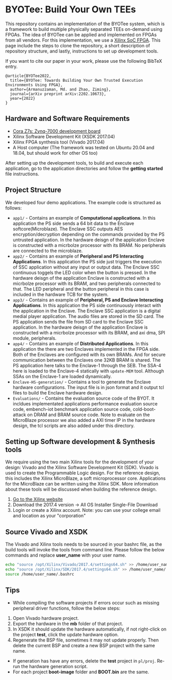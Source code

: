 # BYOTee: Build Your Own TEEs
This repository contains an implementation of the BYOTee system, which is a framework to build multiple physically separated TEEs on-demand using FPGAs. The idea of BYOTee can be applied and implemented on FPGAs from all vendors. For this implementation, we use a [Xilinx SoC FPGA](https://digilent.com/shop/cora-z7-zynq-7000-single-core-and-dual-core-options-for-arm-fpga-soc-development/). 
This page include the steps to clone the repository, a short description of repository structure, and lastly, instructions to set up development tools.

If you want to cite our paper in your work, please use the following BibTeX entry.

```
@article{BYOTee2022,
  title={BYOTee: Towards Building Your Own Trusted Execution Environments Using FPGA},
  author={Armanuzzaman, Md. and Zhao, Ziming},
  journal={arXiv preprint arXiv:2202.10673},
  year={2022}
}
```

## Hardware and Software Requirements

* [Cora Z7s: Zynq-7000 development board](https://digilent.com/shop/cora-z7-zynq-7000-single-core-and-dual-core-options-for-arm-fpga-soc-development/)
* Xilinx Software Development Kit (XSDK 2017.04)
* Xilinx FPGA synthesis tool (Vivado 2017.04)
* A Host computer (The framework was tested on Ubuntu 20.04 and 18.04, but should work for other OS too)


After setting up the development tools, to build and execute each application, go to the application directories and follow the **getting started** file instructions.

## Project Structure
We developed four demo applications. The example code is structured as follows:
* `app1/` - Contains an example of **Computational applications**. In this application the PS side sends a 64 bit data to the Enclave softcore(Microblaze). The Enclave SSC outputs AES encryption/decryption depending on the commands provided by the PS untrusted application.
In the hardware deisgn of the application Enclave is constructed with a micrbolze processor with its BRAM.
No peripherals are connected to the microblaze.
* `app2/` - Contains an example of **Peripheral and PS Interacting Applications**. In this application the PS side just triggers the execution of SSC application without any input or output data. The Enclave SSC continuous toggels the LED color when the button is pressed.
In the hardware deisgn of the application Enclave is constructed with a micrbolze processor with its BRAM, and two peripherals connected to that.
The LED peripheral and the button peripheral in this case is included in the hardware TCB for the system.
* `app3/` - Contains an example of **Peripheral, PS and Enclave Interacting Applications**. In this application the PS side continuously interact with the application in the Enclave. The Enclave SSC application is a digital medial player application.
The audio files are stored in the SD card. The PS application sends the file from SD card to the Enclave SSC application.
In the hardware deisgn of the application Enclave is constructed with a micrbolze processor with its BRAM, and axi dma, SPI module, peripherals.
* `app4/` - Contains an example of **Distributed Applications**. In this application the there are two Enclaves implemented in the FPGA side. Both of the Enclaves are configured with its own BRAMs. And for secure communication between the Enclaves one 32KB BRAM is shared.
The PS application here talks to the Enclave-1 through the SEB. The SSA-4 here is loaded to the Enclave-4 statically with `update-MEM` tool. Although SSAs on the Enclave-1 are loaded dynamically.
* `Enclave-HS-generation/` - Contains a tool to generate the Enclave hardware configurations. The input file is in json format and it output tcl files to build the Enclave hardware design.
* `Evaluations/` - Contains the evaluation source code of the BYOT. It incldues implementated applications performance evaluation source code, embench-iot benchmark application source code, cold-boot-attack on DRAM and BRAM source code. Note to evaluate on the MicroBlaze processor we also added a AXI timer IP in the hardware design, the tcl scripts are also added under this directory.

## Setting up Software development & Synthesis tools
We require using the two main Xilinx tools for the development of your
design: Vivado and the Xilinx Software Development Kit (SDK). Vivado is used to create the
Programmable Logic design. For the reference design, this includes the Xilinx MicroBlaze, a soft
microprocessor core. Applications for the MicroBlaze can be written using the Xilinx SDK. More
information about these tools will be discussed when building the reference design.

 1. [Go to the Xilinx website](https://www.xilinx.com/support/download/index.html/content/xilinx/en/downloadNav/vivado-design-tools/archive.html)
 2. Download the 2017.4 version -> All OS Installer Single-File Download
 3. Login or create a Xilinx account. Note: you can use your college email and location as your "corporation"

## Source Vivado and XSDK
The Vivado and Xilinx tools needs to be sourced in your bashrc file, as the build tools will invoke the tools from command line. Please follow the below commands and replace **user_name** with your user name.
```bash
echo "source /opt/Xilinx/Vivado/2017.4/settings64.sh" >> /home/user_name/.bashrc
echo "source /opt/Xilinx/SDK/2017.4/settings64.sh" >> /home/user_name/.bashrc
source /home/user_name/.bashrc
```
## Tips
* While compiling the software projects if errors occur such as missing peripheral driver functions, follow the below steps:
1. Open Vivado hardware project.
2. Export the hardware in the **mb** folder of that project.
3. In XSDK it should update the hardware automatically, if not right-click on the project **test**, click the update hardware option.
4. Regenerate the BSP file, sometimes it may not update properly. Then delete the current BSP and create a new BSP project with the same name.

* If  generation has have any errors, delete the **test** project in ``pl/proj``. Re-run the hardware generation script.
* For each project **boot-image** folder and **BOOT.bin** are the same.
